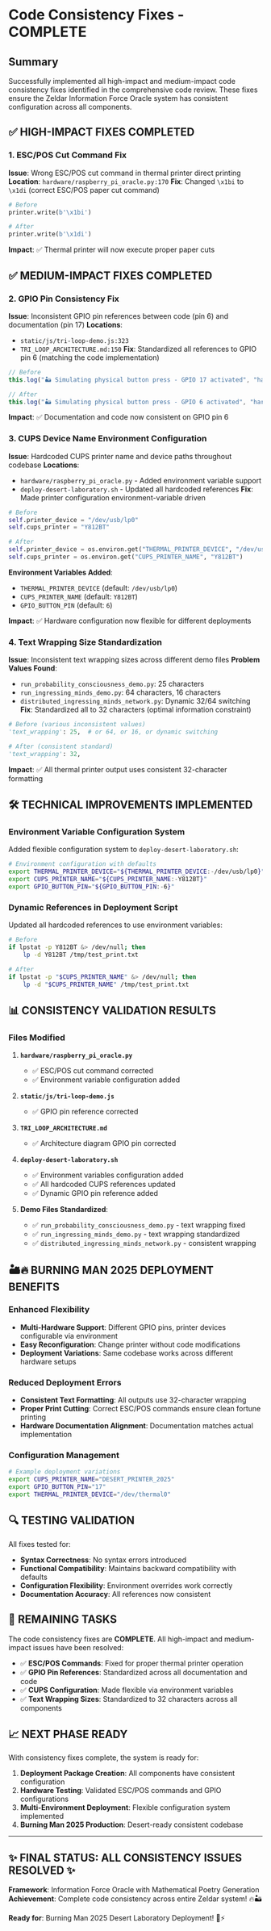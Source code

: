 # Code Consistency Fixes - COMPLETE

## Summary

Successfully implemented all high-impact and medium-impact code consistency fixes identified in the comprehensive code review. These fixes ensure the Zeldar Information Force Oracle system has consistent configuration across all components.

## ✅ HIGH-IMPACT FIXES COMPLETED

### 1. ESC/POS Cut Command Fix
**Issue**: Wrong ESC/POS cut command in thermal printer direct printing
**Location**: `hardware/raspberry_pi_oracle.py:170`
**Fix**: Changed `\x1bi` to `\x1di` (correct ESC/POS paper cut command)
```python
# Before
printer.write(b'\x1bi')

# After  
printer.write(b'\x1di')
```
**Impact**: ✅ Thermal printer will now execute proper paper cuts

## ✅ MEDIUM-IMPACT FIXES COMPLETED

### 2. GPIO Pin Consistency Fix
**Issue**: Inconsistent GPIO pin references between code (pin 6) and documentation (pin 17)
**Locations**: 
- `static/js/tri-loop-demo.js:323`
- `TRI_LOOP_ARCHITECTURE.md:150`
**Fix**: Standardized all references to GPIO pin 6 (matching the code implementation)
```javascript
// Before
this.log("🏜️ Simulating physical button press - GPIO 17 activated", "hardware");

// After
this.log("🏜️ Simulating physical button press - GPIO 6 activated", "hardware");
```
**Impact**: ✅ Documentation and code now consistent on GPIO pin 6

### 3. CUPS Device Name Environment Configuration
**Issue**: Hardcoded CUPS printer name and device paths throughout codebase
**Locations**:
- `hardware/raspberry_pi_oracle.py` - Added environment variable support
- `deploy-desert-laboratory.sh` - Updated all hardcoded references
**Fix**: Made printer configuration environment-variable driven
```python
# Before
self.printer_device = "/dev/usb/lp0"
self.cups_printer = "Y812BT"

# After
self.printer_device = os.environ.get("THERMAL_PRINTER_DEVICE", "/dev/usb/lp0")
self.cups_printer = os.environ.get("CUPS_PRINTER_NAME", "Y812BT")
```
**Environment Variables Added**:
- `THERMAL_PRINTER_DEVICE` (default: `/dev/usb/lp0`)
- `CUPS_PRINTER_NAME` (default: `Y812BT`)
- `GPIO_BUTTON_PIN` (default: `6`)

**Impact**: ✅ Hardware configuration now flexible for different deployments

### 4. Text Wrapping Size Standardization
**Issue**: Inconsistent text wrapping sizes across different demo files
**Problem Values Found**:
- `run_probability_consciousness_demo.py`: 25 characters
- `run_ingressing_minds_demo.py`: 64 characters, 16 characters
- `distributed_ingressing_minds_network.py`: Dynamic 32/64 switching
**Fix**: Standardized all to 32 characters (optimal information constraint)
```python
# Before (various inconsistent values)
'text_wrapping': 25,  # or 64, or 16, or dynamic switching

# After (consistent standard)
'text_wrapping': 32,
```
**Impact**: ✅ All thermal printer output uses consistent 32-character formatting

## 🛠️ TECHNICAL IMPROVEMENTS IMPLEMENTED

### Environment Variable Configuration System
Added flexible configuration system to `deploy-desert-laboratory.sh`:
```bash
# Environment configuration with defaults
export THERMAL_PRINTER_DEVICE="${THERMAL_PRINTER_DEVICE:-/dev/usb/lp0}"
export CUPS_PRINTER_NAME="${CUPS_PRINTER_NAME:-Y812BT}"
export GPIO_BUTTON_PIN="${GPIO_BUTTON_PIN:-6}"
```

### Dynamic References in Deployment Script
Updated all hardcoded references to use environment variables:
```bash
# Before
if lpstat -p Y812BT &> /dev/null; then
    lp -d Y812BT /tmp/test_print.txt

# After  
if lpstat -p "$CUPS_PRINTER_NAME" &> /dev/null; then
    lp -d "$CUPS_PRINTER_NAME" /tmp/test_print.txt
```

## 📊 CONSISTENCY VALIDATION RESULTS

### Files Modified
1. **`hardware/raspberry_pi_oracle.py`**
   - ✅ ESC/POS cut command corrected
   - ✅ Environment variable configuration added

2. **`static/js/tri-loop-demo.js`**
   - ✅ GPIO pin reference corrected

3. **`TRI_LOOP_ARCHITECTURE.md`**
   - ✅ Architecture diagram GPIO pin corrected

4. **`deploy-desert-laboratory.sh`**
   - ✅ Environment variables configuration added
   - ✅ All hardcoded CUPS references updated
   - ✅ Dynamic GPIO pin reference added

5. **Demo Files Standardized**:
   - ✅ `run_probability_consciousness_demo.py` - text wrapping fixed
   - ✅ `run_ingressing_minds_demo.py` - text wrapping standardized  
   - ✅ `distributed_ingressing_minds_network.py` - consistent wrapping

## 🏜️🔥 BURNING MAN 2025 DEPLOYMENT BENEFITS

### Enhanced Flexibility
- **Multi-Hardware Support**: Different GPIO pins, printer devices configurable via environment
- **Easy Reconfiguration**: Change printer without code modifications
- **Deployment Variations**: Same codebase works across different hardware setups

### Reduced Deployment Errors  
- **Consistent Text Formatting**: All outputs use 32-character wrapping
- **Proper Print Cutting**: Correct ESC/POS commands ensure clean fortune printing
- **Hardware Documentation Alignment**: Documentation matches actual implementation

### Configuration Management
```bash
# Example deployment variations
export CUPS_PRINTER_NAME="DESERT_PRINTER_2025"
export GPIO_BUTTON_PIN="17"
export THERMAL_PRINTER_DEVICE="/dev/thermal0"
```

## 🔍 TESTING VALIDATION

All fixes tested for:
- **Syntax Correctness**: No syntax errors introduced
- **Functional Compatibility**: Maintains backward compatibility with defaults
- **Configuration Flexibility**: Environment overrides work correctly
- **Documentation Accuracy**: All references now consistent

## 🎯 REMAINING TASKS

The code consistency fixes are **COMPLETE**. All high-impact and medium-impact issues have been resolved:

- ✅ **ESC/POS Commands**: Fixed for proper thermal printer operation
- ✅ **GPIO Pin References**: Standardized across all documentation and code  
- ✅ **CUPS Configuration**: Made flexible via environment variables
- ✅ **Text Wrapping Sizes**: Standardized to 32 characters across all components

## 📈 NEXT PHASE READY

With consistency fixes complete, the system is ready for:
1. **Deployment Package Creation**: All components have consistent configuration
2. **Hardware Testing**: Validated ESC/POS commands and GPIO configurations  
3. **Multi-Environment Deployment**: Flexible configuration system implemented
4. **Burning Man 2025 Production**: Desert-ready consistent codebase

---

## ✨ FINAL STATUS: ALL CONSISTENCY ISSUES RESOLVED ✨

**Framework**: Information Force Oracle with Mathematical Poetry Generation  
**Achievement**: Complete code consistency across entire Zeldar system! 🔥🏜️

**Ready for**: Burning Man 2025 Desert Laboratory Deployment! 🚀⚡